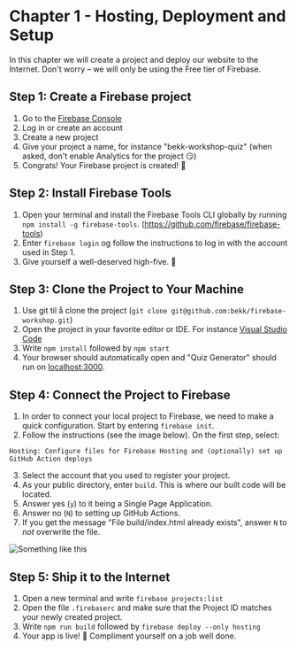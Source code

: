 # Chapter 1 - Hosting, Deployment and Setup

In this chapter we will create a project and deploy our website to the Internet. Don't worry – we will only be using the Free tier of Firebase.

## Step 1: Create a Firebase project

1. Go to the [Firebase Console](https://console.firebase.google.com)
2. Log in or create an account
3. Create a new project
4. Give your project a name, for instance "bekk-workshop-quiz" (when asked, don't enable Analytics for the project 😏)
5. Congrats! Your Firebase project is created! 🎉

## Step 2: Install Firebase Tools

1. Open your terminal and install the Firebase Tools CLI globally by running `npm install -g firebase-tools`. (https://github.com/firebase/firebase-tools)
2. Enter `firebase login` og follow the instructions to log in with the account used in Step 1.
3. Give yourself a well-deserved high-five. 🙌

## Step 3: Clone the Project to Your Machine

1. Use git til å clone the project (`git clone git@github.com:bekk/firebase-workshop.git`)
2. Open the project in your favorite editor or IDE. For instance [Visual Studio Code](https://code.visualstudio.com/)
3. Write `npm install` followed by `npm start`
4. Your browser should automatically open and "Quiz Generator" should run on [localhost:3000](http://localhost:3000/).

## Step 4: Connect the Project to Firebase

1. In order to connect your local project to Firebase, we need to make a quick configuration. Start by entering `firebase init`.
2. Follow the instructions (see the image below). On the first step, select:

```
Hosting: Configure files for Firebase Hosting and (optionally) set up GitHub Action deploys
```

3. Select the account that you used to register your project.
4. As your public directory, enter `build`. This is where our built code will be located.
5. Answer yes (`y`) to it being a Single Page Application.
6. Answer no (`N`) to setting up GitHub Actions.
7. If you get the message "File build/index.html already exists", answer `N` to _not_ overwrite the file.

![Something like this](/resources/firebaseSetupHosting.png)

## Step 5: Ship it to the Internet

1. Open a new terminal and write `firebase projects:list`
2. Open the file `.firebaserc` and make sure that the Project ID matches your newly created project.
3. Write `npm run build` followed by `firebase deploy --only hosting`
4. Your app is live! 🎉 Compliment yourself on a job well done.
